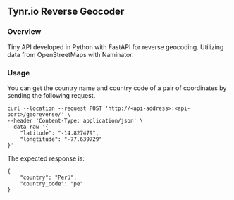 ## Tynr.io Reverse Geocoder

### Overview 

Tiny API developed in Python with FastAPI for reverse geocoding. Utilizing data from OpenStreetMaps with Naminator. 

### Usage

You can get the country name and country code of a pair of coordinates by sending the following request. 

```
curl --location --request POST 'http://<api-address>:<api-port>/georeverse/' \
--header 'Content-Type: application/json' \
--data-raw '{
    "latitude": "-14.827479",
    "longtitude": "-77.639729"
}'
```

The expected response is:

```
{
    "country": "Perú",
    "country_code": "pe"
}
```